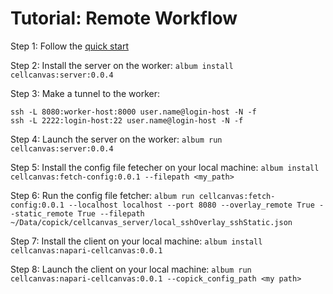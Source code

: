 # Tutorial: Remote Workflow

Step 1: Follow the [quick start](../../quick_start/)

Step 2: Install the server on the worker: `album install cellcanvas:server:0.0.4`

Step 3: Make a tunnel to the worker: 
```
ssh -L 8080:worker-host:8000 user.name@login-host -N -f
ssh -L 2222:login-host:22 user.name@login-host -N -f
```

Step 4: Launch the server on the worker: `album run cellcanvas:server:0.0.4`

Step 5: Install the config file fetecher on your local machine: `album install
cellcanvas:fetch-config:0.0.1 --filepath <my_path>`

Step 6: Run the config file fetcher: `album run cellcanvas:fetch-config:0.0.1 --localhost localhost --port 8080 --overlay_remote True --static_remote True --filepath ~/Data/copick/cellcanvas_server/local_sshOverlay_sshStatic.json`

Step 7: Install the client on your local machine: `album install
cellcanvas:napari-cellcanvas:0.0.1`

Step 8: Launch the client on your local machine: `album run
cellcanvas:napari-cellcanvas:0.0.1 --copick_config_path <my path>`


